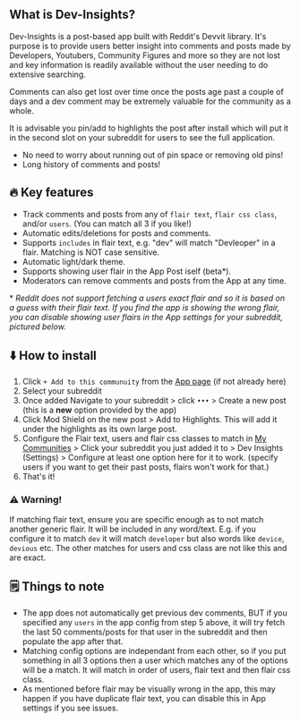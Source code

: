 ## What is Dev-Insights?

Dev-Insights is a post-based app built with Reddit's Devvit library. It's purpose is to provide users better insight into comments and posts made by Developers, Youtubers, Community Figures and more so they are not lost and key information is readily available without the user needing to do extensive searching. 

Comments can also get lost over time once the posts age past a couple of days and a dev comment may be extremely valuable for the community as a whole.

It is advisable you pin/add to highlights the post after install which will put it in the second slot on your subreddit for users to see the full application.

* No need to worry about running out of pin space or removing old pins!
* Long history of comments and posts!

## 🔥 Key features

* Track comments and posts from any of `flair text`, `flair css class`, and/or `users`. (You can match all 3 if you like!)
* Automatic edits/deletions for posts and comments.
* Supports `includes` in flair text, e.g. "dev" will match "Devleoper" in a flair. Matching is NOT case sensitive.
* Automatic light/dark theme.
* Supports showing user flair in the App Post iself (beta*).
* Moderators can remove comments and posts from the App at any time.

\* *Reddit does not support fetching a users exact flair and so it is based on a guess with their flair text. If you find the app is showing the wrong flair, you can disable showing user flairs in the App settings for your subreddit, pictured below.*

## ⬇️ How to install

1. Click `+ Add to this communuity` from the [App page](https://developers.reddit.com/apps/dev-insights) (if not already here)
2. Select your subreddit
3. Once added Navigate to your subreddit > click `•••` > Create a new post (this is a **new** option provided by the app)
4. Click Mod Shield on the new post > Add to Highlights. This will add it under the highlights as its own large post.
5. Configure the Flair text, users and flair css classes to match in [My Communities](https://developers.reddit.com/my/communities) > Click your subreddit you just added it to > Dev Insights (Settings) > Configure at least one option here for it to work. (specify users if you want to get their past posts, flairs won't work for that.)
6. That's it!

### ⚠️ Warning!

If matching flair text, ensure you are specific enough as to not match another generic flair. It will be included in any word/text. E.g. if you configure it to match `dev` it will match `developer` but also words like `device`, `devious` etc. The other matches for users and css class are not like this and are exact.

## 🗒️ Things to note

* The app does not automatically get previous dev comments, BUT if you specified any `users` in the app config from step 5 above, it will try fetch the last 50 comments/posts for that user in the subreddit and then populate the app after that.
* Matching config options are independant from each other, so if you put something in all 3 options then a user which matches any of the options will be a match. It will match in order of users, flair text and then flair css class.
* As mentioned before flair may be visually wrong in the app, this may happen if you have duplicate flair text, you can disable this in App settings if you see issues.
